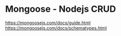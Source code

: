 
# Mongoose - Nodejs CRUD

https://mongoosejs.com/docs/guide.html
https://mongoosejs.com/docs/schematypes.html